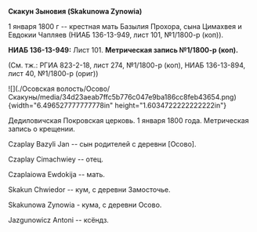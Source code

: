 **Скакун Зыновия (Skakunowa Zynowia)**

1 января 1800 г -- крестная мать Базылия Прохора, сына Цимахвея и
Евдокии Чапляев (НИАБ 136-13-949, лист 101, №1/1800-р (коп)).

**НИАБ 136-13-949:** Лист 101. **Метрическая запись №1/1800-р (коп).**

(См. тж.: РГИА 823-2-18, лист 274, №1/1800-р (коп), НИАБ 136-13-894,
лист 40, №1/1800-р (ориг))

![](./Осовская волость/Осово/Скакуны/media/34d23aeab7ffc5b776c047e9ba186cc8feb43654.png){width="6.496527777777778in"
height="1.6034722222222222in"}

Дедиловичская Покровская церковь. 1 января 1800 года. Метрическая запись
о крещении.

Czaplay Bazyli Jan -- сын родителей с деревни \[Осово\].

Czaplay Cimachwiey -- отец.

Czaplaiowa Ewdokija -- мать.

Skakun Chwiedor -- кум, с деревни Замосточье.

Skakunowa Zynowia - кума, с деревни Осово.

Jazgunowicz Antoni -- ксёндз.

